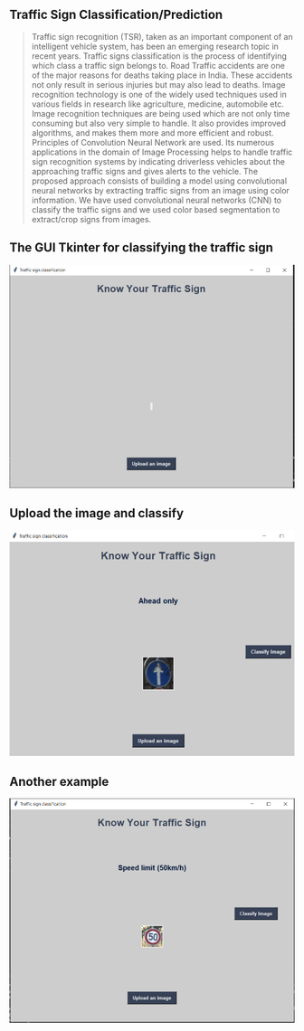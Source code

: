 ##  Traffic Sign Classification/Prediction

>Traffic sign recognition (TSR), taken as an important component of an intelligent
    vehicle system, has been an emerging research topic in recent years. Traffic signs
    classification is the process of identifying which class a traffic sign belongs to. Road Traffic
    accidents are one of the major reasons for deaths taking place in India. These accidents not
    only result in serious injuries but may also lead to deaths. Image recognition technology is
    one of the widely used techniques used in various fields in research like agriculture, medicine,
    automobile etc. Image recognition techniques are being used which are not only time
    consuming but also very simple to handle. It also provides improved algorithms, and makes
    them more and more efficient and robust. Principles of Convolution Neural Network are used.
    Its numerous applications in the domain of Image Processing helps to handle traffic sign
    recognition systems by indicating driverless vehicles about the approaching traffic signs and
    gives alerts to the vehicle. The proposed approach consists of building a model using
    convolutional neural networks by extracting traffic signs from an image using color
    information. We have used convolutional neural networks (CNN) to classify the traffic signs
    and we used color based segmentation to extract/crop signs from images.

## The GUI Tkinter for classifying the traffic sign

![](t1.PNG)


## Upload the image and classify

![](t2.PNG)

## Another example
![](t3.PNG)

